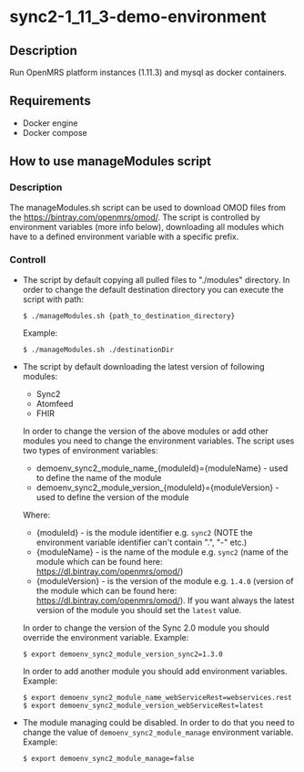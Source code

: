 # sync2-1_11_3-demo-environment

## Description
Run OpenMRS platform instances (1.11.3) and mysql as docker containers.

## Requirements
  - Docker engine
  - Docker compose

## How to use manageModules script

### Description
  The manageModules.sh script can be used to download OMOD files from the https://bintray.com/openmrs/omod/.
  The script is controlled by environment variables (more info below), downloading all modules which have to a defined environment variable with a specific prefix.

### Controll
* The script by default copying all pulled files to "./modules" directory.
  In order to change the default destination directory you can execute the script with path:
  ```
  $ ./manageModules.sh {path_to_destination_directory}
  ```
  Example:
  ```
  $ ./manageModules.sh ./destinationDir
  ```
* The script by default downloading the latest version of following modules:
  * Sync2
  * Atomfeed
  * FHIR

  In order to change the version of the above modules or add other modules
  you need to change the environment variables. The script uses two types of environment variables:
  * demoenv_sync2_module_name_{moduleId}={moduleName} - used to define the name of the module
  * demoenv_sync2_module_version_{moduleId}={moduleVersion} - used to define the version of the module

  Where:
  * {moduleId} - is the module identifier e.g. `sync2` (NOTE the environment variable identifier can't contain ".", "-" etc.)
  * {moduleName} - is the name of the module e.g. `sync2` (name of the module which can be found here: https://dl.bintray.com/openmrs/omod/)
  * {moduleVersion} - is the version of the module e.g. `1.4.0` (version of the module which can be found here: https://dl.bintray.com/openmrs/omod/). If you want always the latest version of the module you should set the `latest` value.

  In order to change the version of the Sync 2.0 module you should override the environment variable. Example:
  ```
  $ export demoenv_sync2_module_version_sync2=1.3.0
  ```

  In order to add another module you should add environment variables. Example:
  ```
  $ export demoenv_sync2_module_name_webServiceRest=webservices.rest
  $ export demoenv_sync2_module_version_webServiceRest=latest
  ```
* The module managing could be disabled. In order to do that you need to change the value
  of `demoenv_sync2_module_manage` environment variable. Example:
  ```
  $ export demoenv_sync2_module_manage=false
  ```
